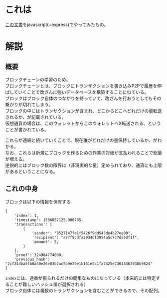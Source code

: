 # これは

[この文書](https://postd.cc/learn-blockchains-by-building-one/)をjavascript(+express)でやってみたもの。  

# 解説
## 概要
ブロックチェーンの学習のため。  
ブロックチェーンとは、ブロックにトランザクションを書き込みP2Pで履歴を伸ばしていくことで改ざんに強いデータベースを構築することに似ている。  
ブロックはブロック自体のつながりを持っていて、改ざんを行おうとしてもその繋がりが切れてしまう。  
ブロックの中にはトランザクションが含まれ、どこからどこへどれだけの量転送されるか、が記載されている。  
仮想通貨の場合は、このウォレットからこのウォレットへX転送される、ということが書かれている。  

これらが連綿と続いていくことで、現在誰がどれだけの量保持しているか、がわかる。  
なお、これらは新規にブロックを作るための作業の対価が支払われることで総量が増える。  
逆説的にはブロック数の限界は（非現実的な量）定められており、通貨にも上限があるということになる。  

## これの中身
ブロックは以下の情報を保有する  

```
{
    'index': 1,
    'timestamp': 1506057125.900785,
    'transactions': [
        {
            'sender': "8527147fe1f5426f9dd545de4b27ee00",
            'recipient': "a77f5cdfa2934df3954a5c7c7da5df1f",
            'amount': 5,
        }
    ],
    'proof': 324984774000,
    'previous_hash': "2cf24dba5fb0a30e26e83b2ac5b9e29e1b161e5c1fa7425e73043362938b9824"
}
```

`index`には、連番が振られるだけの簡単なものになっている（本来的には特定することが難しいハッシュ値が選択される）  
ブロック自体には複数のトランザクションを含むことができるので、その配列。  
